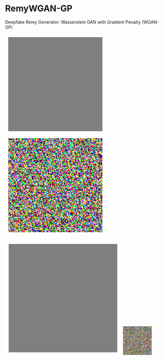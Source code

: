 <!----------------------------------------------------------------------------------------------------------------------------------------------------------->
# RemyWGAN-GP
Deepfake Remy Generator: Wasserstein GAN with Gradient Penalty (WGAN-GP) 
<!----------------------------------------------------------------------------------------------------------------------------------------------------------->

<!--- FOR SIDE_BY_SIDE IMGS IN MARKDOWN: APPLY TABLE --->
<!--- ![alt-text-1](image1.png "title-1") ![alt-text-2](image2.png "title-2") --->

![alt-text-1](https://github.com/RLR-GitHub/RemyWGAN-GP/blob/master/animation_single_128_laying_down.gif "title-1") ![alt-text-2](https://github.com/RLR-GitHub/RemyWGAN-GP/blob/master/animation_single_128_standing_up.gif "title-2")

<p float="left">
  <img src="https://github.com/RLR-GitHub/RemyWGAN-GP/blob/master/animation_single_128_laying_down.gif" alt="Remy Laying Down" style="width:75%" />
  <img src="https://github.com/RLR-GitHub/RemyWGAN-GP/blob/master/animation_single_128_standing_up.gif" width="100" />

</p>

<!----------------------------------------------------------------------------------------------------------------------------------------------------------->

<!--- <div class="row"> --->
<!--- <div class="column"> --->    
<!--- img1 --->
<!--- </div> --->
<!--- <div class="column"> --->    
<!--- img2 --->
<!--- </div> --->
<!--- </div> --->

<!----------------------------------------------------------------------------------------------------------------------------------------------------------->

<!--- <img src="https://github.com/RLR-GitHub/RemyWGAN-GP/blob/master/animation_single_128_standing_up.gif" alt="Remy" style="width:50%"> --->
<!--- <img src="https://github.com/RLR-GitHub/RemyWGAN-GP/blob/master/animation_single_128_standing_up.gif" alt="Remy" width="400" height="400" /> --->
<!--- <img src="https://github.com/RLR-GitHub/RemyWGAN-GP/blob/master/animation_single_128_laying_down.gif" alt="Remy Laying Down" style="width:75%"> --->

<!--- --------------------------------------------------------------------------------------------------------------------------------------------------- --->
<!----------------------------------------------------------------------------------------------------------------------------------------------------------->
